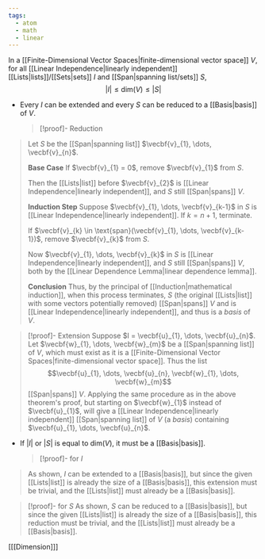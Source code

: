 ```yaml
---
tags:
  - atom
  - math
  - linear
---
```

In a [[Finite-Dimensional Vector Spaces|finite-dimensional vector space]] $V$, for all [[Linear Independence|linearly independent]] [[Lists|lists]]/[[Sets|sets]] $I$ and [[Span|spanning list/sets]] $S$,
$$ \left| I \right| \le \text{dim}(V) \le \left| S \right|  $$
- Every $I$ can be extended and every $S$ can be reduced to a [[Basis|basis]] of $V$.
  > [!proof]- Reduction
> Let $S$ be the [[Span|spanning list]] $\vecbf{v}_{1}, \dots, \vecbf{v}_{n}$.
>
> **Base Case**
> If $\vecbf{v}_{1} = 0$, remove $\vecbf{v}_{1}$ from $S$.
> 
> Then the [[Lists|list]] before $\vecbf{v}_{2}$ is [[Linear Independence|linearly independent]], and $S$ still [[Span|spans]] $V$.
> 
> **Induction Step**
> Suppose $\vecbf{v}_{1}, \dots, \vecbf{v}_{k-1}$ in $S$ is [[Linear Independence|linearly independent]]. If $k = n+1$, terminate. 
> 
> If $\vecbf{v}_{k} \in \text{span}(\vecbf{v}_{1}, \dots, \vecbf{v}_{k-1})$, remove $\vecbf{v}_{k}$ from $S$.
> 
> Now $\vecbf{v}_{1}, \dots, \vecbf{v}_{k}$ in $S$ is [[Linear Independence|linearly independent]], and $S$ still [[Span|spans]] $V$, both by the [[Linear Dependence Lemma|linear dependence lemma]].
> 
> **Conclusion**
> Thus, by the principal of [[Induction|mathematical induction]], when this process terminates, $S$ (the original [[Lists|list]] with some vectors potentially removed) [[Span|spans]] $V$ and is [[Linear Independence|linearly independent]], and thus is a *basis* of $V$.

  > [!proof]- Extension
> Suppose $I = \vecbf{u}_{1}, \dots, \vecbf{u}_{n}$. Let $\vecbf{w}_{1}, \dots, \vecbf{w}_{m}$ be a [[Span|spanning list]] of $V$, which must exist as it is a [[Finite-Dimensional Vector Spaces|finite-dimensional vector space]]. Thus the list
> $$\vecbf{u}_{1}, \dots, \vecbf{u}_{n}, \vecbf{w}_{1}, \dots, \vecbf{w}_{m}$$
> [[Span|spans]] $V$. Applying the same procedure as in the above theorem's proof, but starting on $\vecbf{w}_{1}$ instead of $\vecbf{u}_{1}$, will give a [[Linear Independence|linearly independent]] [[Span|spanning list]] of $V$ (a *basis*) containing $\vecbf{u}_{1}, \dots, \vecbf{u}_{n}$.

- If $\left| I \right|$ or $\left| S \right|$ is equal to $\text{dim}(V)$, it must be a [[Basis|basis]].
  > [!proof]- for $I$
> As shown, $I$ can be extended to a [[Basis|basis]], but since the given [[Lists|list]] is already the size of a [[Basis|basis]], this extension must be trivial, and the [[Lists|list]] must already be a [[Basis|basis]].

  > [!proof]- for $S$
> As shown, $S$ can be reduced to a [[Basis|basis]], but since the given [[Lists|list]] is already the size of a [[Basis|basis]], this reduction must be trivial, and the [[Lists|list]] must already be a [[Basis|basis]].

\[[[Dimension]]\]